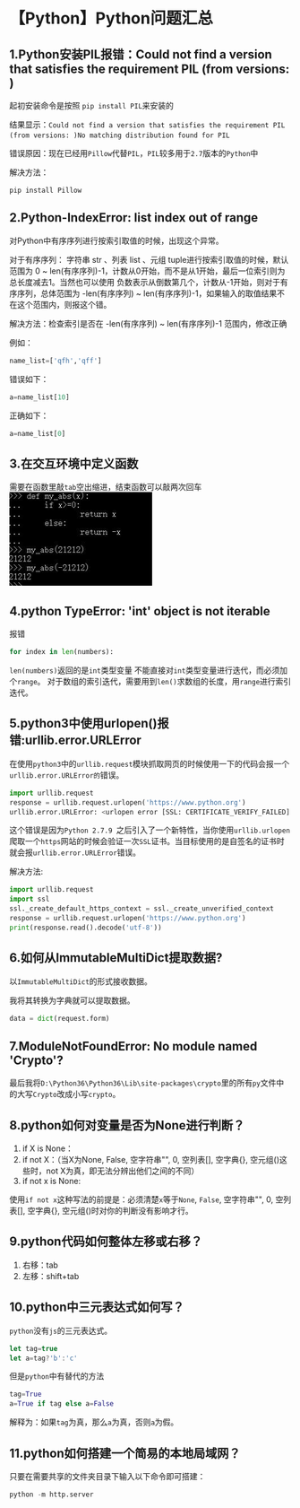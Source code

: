 # 【Python】Python问题汇总
## 1.Python安装PIL报错：Could not find a version that satisfies the requirement PIL (from versions: )
起初安装命令是按照 `pip install PIL`来安装的

结果显示：`Could not find a version that satisfies the requirement PIL (from versions: )No matching distribution found for PIL`

错误原因：现在已经用`Pillow`代替`PIL`，`PIL`较多用于`2.7`版本的`Python`中

解决方法：
```
pip install Pillow
```
## 2.Python-IndexError: list index out of range
对Python中有序序列进行按索引取值的时候，出现这个异常。

对于有序序列： 字符串 str 、列表 list 、元组 tuple进行按索引取值的时候，默认范围为 0 ~ len(有序序列)-1，计数从0开始，而不是从1开始，最后一位索引则为总长度减去1。当然也可以使用 负数表示从倒数第几个，计数从-1开始，则对于有序序列，总体范围为 -len(有序序列) ~ len(有序序列)-1，如果输入的取值结果不在这个范围内，则报这个错。

解决方法：检查索引是否在 -len(有序序列) ~ len(有序序列)-1 范围内，修改正确

例如：
```py 
name_list=['qfh','qff']
```
错误如下：
```py 
a=name_list[10]
```
正确如下：
```py 
a=name_list[0]
```

## 3.在交互环境中定义函数
需要在函数里敲`tab`空出缩进，结束函数可以敲两次回车
![avatar](./python_3.jpg)

## 4.python TypeError: 'int' object is not iterable
报错
```py 
for index in len(numbers): 
```
`len(numbers)`返回的是`int`类型变量
不能直接对`int`类型变量进行迭代，而必须加个`range`。
对于数组的索引迭代，需要用到`len()`求数组的长度，用`range`进行索引迭代。

## 5.python3中使用urlopen()报错:urllib.error.URLError
在使用`python3`中的`urllib.request`模块抓取网页的时候使用一下的代码会报一个`urllib.error.URLError的`错误。
```py 
import urllib.request
response = urllib.request.urlopen('https://www.python.org')
urllib.error.URLError: <urlopen error [SSL: CERTIFICATE_VERIFY_FAILED] certificate verify failed: unable to get local issuer certificate (_ssl.c:1045)>
```
这个错误是因为`Python 2.7.9 `之后引入了一个新特性，当你使用`urllib.urlopen`爬取一个`https`网站的时候会验证一次`SSL`证书。当目标使用的是自签名的证书时就会报`urllib.error.URLError`错误。

解决方法:
``` py {3}
import urllib.request
import ssl
ssl._create_default_https_context = ssl._create_unverified_context
response = urllib.request.urlopen('https://www.python.org')
print(response.read().decode('utf-8'))
```
## 6.如何从ImmutableMultiDict提取数据?
以`ImmutableMultiDict`的形式接收数据。

我将其转换为字典就可以提取数据。
```py
data = dict(request.form)
```
## 7.ModuleNotFoundError: No module named 'Crypto'?
最后我将`D:\Python36\Python36\Lib\site-packages\crypto`里的所有`py`文件中的大写`Crypto`改成小写`crypto`。
## 8.python如何对变量是否为None进行判断？
1. if X is None：
2. if not X：（当X为None,  False, 空字符串"", 0, 空列表[], 空字典{}, 空元组()这些时，not X为真，即无法分辨出他们之间的不同）
3. if not x is None:

使用`if not x`这种写法的前提是：必须清楚`x`等于`None`, `False`, 空字符串"", 0, 空列表[], 空字典{}, 空元组()时对你的判断没有影响才行。
## 9.python代码如何整体左移或右移？
1. 右移：tab
2. 左移：shift+tab
## 10.python中三元表达式如何写？
`python`没有`js`的三元表达式。
```js
let tag=true
let a=tag?'b':'c'
```
但是`python`中有替代的方法
```py
tag=True
a=True if tag else a=False
```
解释为：如果`tag`为真，那么`a`为真，否则`a`为假。
## 11.python如何搭建一个简易的本地局域网？
只要在需要共享的文件夹目录下输入以下命令即可搭建：
```py
python -m http.server
```